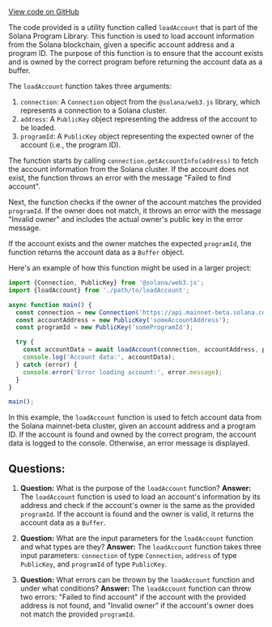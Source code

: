 [View code on GitHub](https://github.com/solana-labs/solana-program-library/token-swap/js/src/util/account.ts)

The code provided is a utility function called `loadAccount` that is part of the Solana Program Library. This function is used to load account information from the Solana blockchain, given a specific account address and a program ID. The purpose of this function is to ensure that the account exists and is owned by the correct program before returning the account data as a buffer.

The `loadAccount` function takes three arguments:

1. `connection`: A `Connection` object from the `@solana/web3.js` library, which represents a connection to a Solana cluster.
2. `address`: A `PublicKey` object representing the address of the account to be loaded.
3. `programId`: A `PublicKey` object representing the expected owner of the account (i.e., the program ID).

The function starts by calling `connection.getAccountInfo(address)` to fetch the account information from the Solana cluster. If the account does not exist, the function throws an error with the message "Failed to find account".

Next, the function checks if the owner of the account matches the provided `programId`. If the owner does not match, it throws an error with the message "Invalid owner" and includes the actual owner's public key in the error message.

If the account exists and the owner matches the expected `programId`, the function returns the account data as a `Buffer` object.

Here's an example of how this function might be used in a larger project:

```javascript
import {Connection, PublicKey} from '@solana/web3.js';
import {loadAccount} from './path/to/loadAccount';

async function main() {
  const connection = new Connection('https://api.mainnet-beta.solana.com');
  const accountAddress = new PublicKey('someAccountAddress');
  const programId = new PublicKey('someProgramId');

  try {
    const accountData = await loadAccount(connection, accountAddress, programId);
    console.log('Account data:', accountData);
  } catch (error) {
    console.error('Error loading account:', error.message);
  }
}

main();
```

In this example, the `loadAccount` function is used to fetch account data from the Solana mainnet-beta cluster, given an account address and a program ID. If the account is found and owned by the correct program, the account data is logged to the console. Otherwise, an error message is displayed.
## Questions: 
 1. **Question:** What is the purpose of the `loadAccount` function?
   **Answer:** The `loadAccount` function is used to load an account's information by its address and check if the account's owner is the same as the provided `programId`. If the account is found and the owner is valid, it returns the account data as a `Buffer`.

2. **Question:** What are the input parameters for the `loadAccount` function and what types are they?
   **Answer:** The `loadAccount` function takes three input parameters: `connection` of type `Connection`, `address` of type `PublicKey`, and `programId` of type `PublicKey`.

3. **Question:** What errors can be thrown by the `loadAccount` function and under what conditions?
   **Answer:** The `loadAccount` function can throw two errors: "Failed to find account" if the account with the provided address is not found, and "Invalid owner" if the account's owner does not match the provided `programId`.
